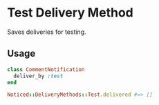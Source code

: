 # Test Delivery Method

Saves deliveries for testing.

## Usage

```ruby
class CommentNotification
  deliver_by :test
end
```

```ruby
Noticed::DeliveryMethods::Test.delivered #=> []
```
